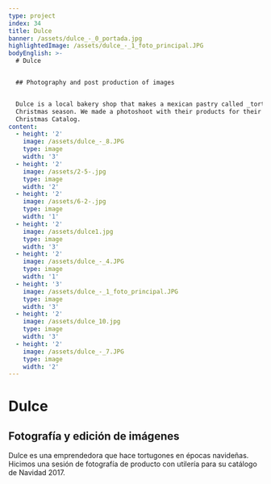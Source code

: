 ```yaml
---
type: project
index: 34
title: Dulce
banner: /assets/dulce_-_0_portada.jpg
highlightedImage: /assets/dulce_-_1_foto_principal.JPG
bodyEnglish: >-
  # Dulce


  ## Photography and post production of images


  Dulce is a local bakery shop that makes a mexican pastry called _tortugón_ on
  Christmas season. We made a photoshoot with their products for their 2017
  Christmas Catalog.
content:
  - height: '2'
    image: /assets/dulce_-_8.JPG
    type: image
    width: '3'
  - height: '2'
    image: /assets/2-5-.jpg
    type: image
    width: '2'
  - height: '2'
    image: /assets/6-2-.jpg
    type: image
    width: '1'
  - height: '2'
    image: /assets/dulce1.jpg
    type: image
    width: '3'
  - height: '2'
    image: /assets/dulce_-_4.JPG
    type: image
    width: '1'
  - height: '3'
    image: /assets/dulce_-_1_foto_principal.JPG
    type: image
    width: '3'
  - height: '2'
    image: /assets/dulce_10.jpg
    type: image
    width: '3'
  - height: '2'
    image: /assets/dulce_-_7.JPG
    type: image
    width: '2'
---
```

# Dulce

## Fotografía y edición de imágenes

Dulce es una emprendedora que hace tortugones en épocas navideñas. Hicimos una sesión de fotografía de producto con utilería para su catálogo de Navidad 2017.
